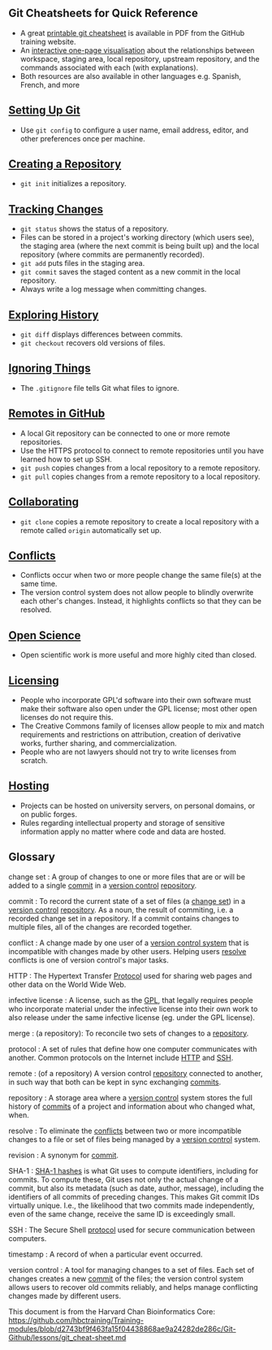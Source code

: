 ## Git Cheatsheets for Quick Reference 
* A great [printable git cheatsheet]([https://training.github.com/kit/downloads/github-git-cheat-sheet.pdf](https://education.github.com/git-cheat-sheet-education.pdf)) is available in PDF from the GitHub training website.
* An [interactive one-page visualisation](http://ndpsoftware.com/git-cheatsheet.html) about the relationships between workspace, staging area, local repository, upstream repository, and the commands associated with each (with explanations).
* Both resources are also available in other languages e.g. Spanish, French, and more

## [Setting Up Git](02-setup.html)

*   Use `git config` to configure
    a user name, email address, editor, and other preferences once per machine.

## [Creating a Repository](03-create.html)

*   `git init` initializes a repository.

## [Tracking Changes](04-changes.html)

*   `git status` shows the status of a repository.
*   Files can be stored in a project's working directory (which users see),
    the staging area (where the next commit is being built up)
    and the local repository (where commits are permanently recorded).
*   `git add` puts files in the staging area.
*   `git commit` saves the staged content as a new commit in the local repository.
*   Always write a log message when committing changes.

## [Exploring History](05-history.html)

*   `git diff` displays differences between commits.
*   `git checkout` recovers old versions of files.

## [Ignoring Things](06-ignore.html)

*   The `.gitignore` file tells Git what files to ignore.

## [Remotes in GitHub](07-github.html)

*   A local Git repository can be connected to one or more remote repositories.
*   Use the HTTPS protocol to connect to remote repositories until you have learned how to set up SSH.
*   `git push` copies changes from a local repository to a remote repository.
*   `git pull` copies changes from a remote repository to a local repository.

## [Collaborating](08-collab.html)

*   `git clone` copies a remote repository to create a local repository
    with a remote called `origin` automatically set up.

## [Conflicts](09-conflict.html)

*   Conflicts occur when two or more people change the same file(s) at the same time.
*   The version control system does not allow people to blindly overwrite each other's changes.
    Instead, it highlights conflicts so that they can be resolved.

## [Open Science](10-open.html)

*   Open scientific work is more useful and more highly cited than closed.

## [Licensing](11-licensing.html)

*   People who incorporate GPL'd software into their own software must
    make their software also open under the GPL license; most other
    open licenses do not require this.
*   The Creative Commons family of licenses allow people to mix and
    match requirements and restrictions on attribution, creation of
    derivative works, further sharing, and commercialization.
*   People who are not lawyers should not try to write licenses from
    scratch.

## [Hosting](13-hosting.html)

*   Projects can be hosted on university servers,
    on personal domains,
    or on public forges.
*   Rules regarding intellectual property and storage of sensitive information apply
    no matter where code and data are hosted.

## Glossary

change set
:   A group of changes to one or more files that are or will be added
    to a single [commit](#commit) in a [version control](#version-control)
    [repository](#repository).

commit
:   To record the current state of a set of files (a [change set](#change-set))
    in a [version control](#version-control) [repository](#repository). As a noun, 
    the result of commiting, i.e. a recorded change set in a repository.
    If a commit contains changes to multiple files,
    all of the changes are recorded together.

conflict
:   A change made by one user of a [version control system](#version-control)
    that is incompatible with changes made by other users.
    Helping users [resolve](#resolve) conflicts
    is one of version control's major tasks.

HTTP
:   The Hypertext Transfer [Protocol](#protocol) used for sharing web pages and other data
    on the World Wide Web.

infective license
:   A license, such as the [GPL](http://opensource.org/licenses/GPL-3.0),
    that legally requires people who incorporate material under the
    infective license
    into their own work to also release under the same infective license
    (eg. under the GPL license).

merge
:   (a repository): To reconcile two sets of changes to a
    [repository](#repository).

protocol
:   A set of rules that define how one computer communicates with another.
    Common protocols on the Internet include [HTTP](#http) and [SSH](#ssh).

remote
:   (of a repository) A version control [repository](#repository) connected to another,
    in such way that both can be kept in sync exchanging [commits](#commit).

repository
:   A storage area where a [version control](#version-control) system
    stores the full history of [commits](#commit) of a project and information
    about who changed what, when.

resolve
:   To eliminate the [conflicts](#conflict) between two or more incompatible changes to a file or set of files
    being managed by a [version control](#version-control) system.

revision
:   A synonym for [commit](#commit).

SHA-1
:   [SHA-1 hashes](http://en.wikipedia.org/wiki/SHA-1) is what Git uses to compute identifiers, including for commits.
    To compute these, Git uses not only the actual change of a commit, but also its metadata (such as date, author,
    message), including the identifiers of all commits of preceding changes. This makes Git commit IDs virtually unique.
    I.e., the likelihood that two commits made independently, even of the same change, receive the same ID is exceedingly
    small.

SSH
:   The Secure Shell [protocol](#protocol) used for secure communication between computers.

timestamp
:   A record of when a particular event occurred.

version control
:   A tool for managing changes to a set of files.
    Each set of changes creates a new [commit](#commit) of the files;
    the version control system allows users to recover old commits reliably,
    and helps manage conflicting changes made by different users.

This document is from the Harvard Chan Bioinformatics Core: https://github.com/hbctraining/Training-modules/blob/d2743bf9f463fa15f04438868ae9a24282de286c/Git-Github/lessons/git_cheat-sheet.md
